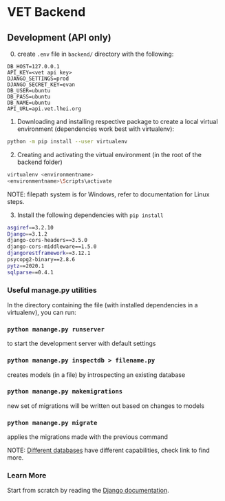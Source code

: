 # VET Backend

## Development (API only)

0. create `.env` file in `backend/` directory with the following:
```
DB_HOST=127.0.0.1
API_KEY=<vet api key>
DJANGO_SETTINGS=prod
DJANGO_SECRET_KEY=evan
DB_USER=ubuntu
DB_PASS=ubuntu
DB_NAME=ubuntu
API_URL=api.vet.lhei.org
```

1. Downloading and installing respective package to create a local virtual environment (dependencies work best with virtualenv):
```sh
python -m pip install --user virtualenv
```

2. Creating and activating the virtual environment (in the root of the backend folder)
```sh
virtualenv <environmentname>
<environmentname>\Scripts\activate
```
NOTE: filepath system is for Windows, refer to documentation for Linux steps.
 
3. Install the following dependencies with ```pip install```
```sh
asgiref==3.2.10
Django==3.1.2
django-cors-headers==3.5.0
django-cors-middleware==1.5.0
djangorestframework==3.12.1
psycopg2-binary==2.8.6
pytz==2020.1
sqlparse==0.4.1

```

### Useful manage.py utilities

In the directory containing the file (with installed dependencies in a virtualenv), you can run:

### `python manange.py runserver` 
to start the development server with default settings

### `python manange.py inspectdb > filename.py` 
creates models (in a file) by introspecting an existing database

### `python manange.py makemigrations` 
new set of migrations will be written out based on changes to models

### `python manange.py migrate` 
applies the migrations made with the previous command

NOTE: [Different databases](https://docs.djangoproject.com/en/3.1/topics/migrations/#backend-support) have different capabilities, check link to find more.
   
### Learn More

Start from scratch by reading the [Django documentation](https://facebook.github.io/create-react-app/docs/getting-started).
